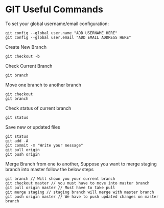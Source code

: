 # GIT Useful Commands
To set your global username/email configuration:

    git config --global user.name "ADD USERNAME HERE"
    git config --global user.email "ADD EMAIL ADDRESS HERE"

Create New Branch

    git checkout -b

Check Current Branch

    git branch

Move one branch to another branch

    git checkout
    git branch

Check status of current branch

    git status

Save new or updated files

    git status
    git add -A
    git commit -m "Write your message"
    git pull origin
    git push origin

Merge Branch from one to another, Suppose you want to merge staging branch into master follow the below steps

    git branch // Will shown you your current branch
    git checkout master // you must have to move into master branch
    git pull origin master // Must have to take pull
    git merge staging // staging branch will merge with master branch
    git push origin master // We have to push updated changes on master branch
